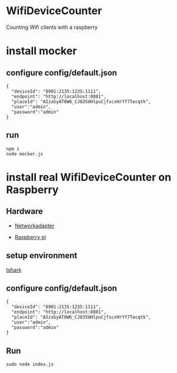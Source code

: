 # WifiDeviceCounter
Counting Wifi clients with a raspberry


# install mocker 

## configure config/default.json 

```
{
  "deviceId": "8901:2135:1235:1111",
  "endpoint": "http://localhost:8081",
  "placeId": "AIzaSyAT8W6_CJ835UHlpuCjfxcxHrYf7Tecqtk",
  "user":"admin",
  "password":"admin"
}
```
## run 

```
npm i 
node mocker.js
```



# install real WifiDeviceCounter on Raspberry 

## Hardware

* [Networkadapter](https://www.amazon.de/Alfa-Network-AWUS036NHA-u-Mount-cs-WLAN-Netzwerkadapter/dp/B01D064VMS/ref=sr_1_6?__mk_de_DE=%C3%85M%C3%85%C5%BD%C3%95%C3%91&keywords=wifi+monitor+mode+alfa&qid=1584812406&sr=8-6)  

* [Raspberry pi](https://www.amazon.de/ABOX-Raspberry-Ultimatives-Starterkit-aus-Schaltnetzteil/dp/B07DDCRFP6/ref=sr_1_1_sspa?__mk_de_DE=%C3%85M%C3%85%C5%BD%C3%95%C3%91&crid=1YSYT6ABOCV&keywords=raspberry+pi+3&qid=1584812507&sprefix=ras%2Caps%2C169&sr=8-1-spons&psc=1&spLa=ZW5jcnlwdGVkUXVhbGlmaWVyPUEzQVJGQlJQOEFCTjZRJmVuY3J5cHRlZElkPUEwMTk4MzAxM1MxRTZROFlKUE1YOCZlbmNyeXB0ZWRBZElkPUExMDE3OTUwM0tLTkRXRFhIRUVaSSZ3aWRnZXROYW1lPXNwX2F0ZiZhY3Rpb249Y2xpY2tSZWRpcmVjdCZkb05vdExvZ0NsaWNrPXRydWU=) 

## setup environment

[tshark](https://www.elektronik-kompendium.de/sites/net/1912141.htm) 

## configure config/default.json 

```
{
  "deviceId": "8901:2135:1235:1111",
  "endpoint": "http://localhost:8081",
  "placeId": "AIzaSyAT8W6_CJ835UHlpuCjfxcxHrYf7Tecqtk",
  "user":"admin",
  "password":"admin"
}
```
## Run

```
sudo node index.js
```
